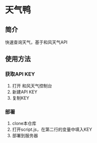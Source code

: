 # 天气鸭

## 简介

快速查询天气，基于和风天气API

## 使用方法

### 获取API KEY

1. 打开 和风天气控制台
2. 新建API KEY
3. 复制KEY

### 部署

1. clone本仓库
2. 打开script.js，在第二行的变量中填入KEY
3. 部署到服务器